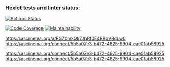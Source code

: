 ### Hexlet tests and linter status:
[![Actions Status](https://github.com/Xpamju/frontend-project-46/actions/workflows/hexlet-check.yml/badge.svg)](https://github.com/Xpamju/frontend-project-46/actions)

[![Code Coverage](https://qlty.sh/badges/ec1bee62-a50d-4417-8561-3f995893123b/test_coverage.svg)](https://qlty.sh/gh/Xpamju/projects/frontend-project-46)
[![Maintainability](https://qlty.sh/badges/ec1bee62-a50d-4417-8561-3f995893123b/maintainability.svg)](https://qlty.sh/gh/Xpamju/projects/frontend-project-46)

https://asciinema.org/a/FG70mkQk7JhRf0E4BBxVRdLw0
 https://asciinema.org/connect/5b5a07e3-b472-4625-9904-cae01ab58925

  https://asciinema.org/connect/5b5a07e3-b472-4625-9904-cae01ab58925
  https://asciinema.org/connect/5b5a07e3-b472-4625-9904-cae01ab58925